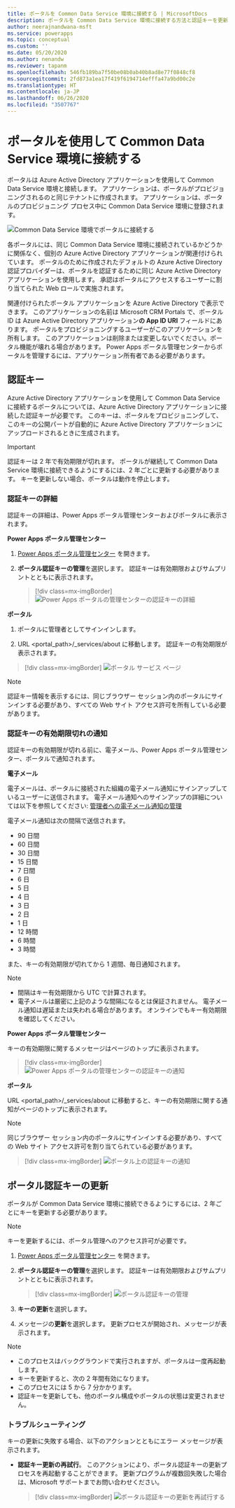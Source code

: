 ```yaml
---
title: ポータルを Common Data Service 環境に接続する | MicrosoftDocs
description: ポータルを Common Data Service 環境に接続する方法と認証キーを更新する方法を学習します。
author: neerajnandwana-msft
ms.service: powerapps
ms.topic: conceptual
ms.custom: ''
ms.date: 05/20/2020
ms.author: nenandw
ms.reviewer: tapanm
ms.openlocfilehash: 546fb189ba7f50be08b0ab40b8ad8e77f0848cf8
ms.sourcegitcommit: 2fd873a1ea17f419f6194714efffa47a9bd00c2e
ms.translationtype: HT
ms.contentlocale: ja-JP
ms.lasthandoff: 06/26/2020
ms.locfileid: "3507767"
---
```

# <a name="connect-to-a-common-data-service-environment-using-a-portal"></a>ポータルを使用して Common Data Service 環境に接続する

ポータルは Azure Active Directory アプリケーションを使用して Common Data Service 環境と接続します。 アプリケーションは、ポータルがプロビジョニングされるのと同じテナントに作成されます。 アプリケーションは、ポータルのプロビジョニング プロセス中に Common Data Service 環境に登録されます。

![Common Data Service 環境でポータルに接続する](../media/connect-with-dynamics.png "Common Data Service  環境でポータルに接続する")

各ポータルには、同じ Common Data Service 環境に接続されているかどうかに関係なく、個別の Azure Active Directory アプリケーションが関連付けられています。 ポータルのために作成されたデフォルトの Azure Active Directory 認証プロバイダーは、ポータルを認証するために同じ Azure Active Directory アプリケーションを使用します。 承認はポータルにアクセスするユーザーに割り当てられた Web ロールで実施されます。

関連付けられたポータル アプリケーションを Azure Active Directory で表示できます。 このアプリケーションの名前は Microsoft CRM Portals で、ポータル ID は Azure Active Directory アプリケーション**の App ID URI** フィールドにあります。 ポータルをプロビジョニングするユーザーがこのアプリケーションを所有します。 このアプリケーションは削除または変更しないでください。ポータル機能が壊れる場合があります。 Power Apps ポータル管理センターからポータルを管理するには、アプリケーション所有者である必要があります。

## <a name="authentication-key"></a>認証キー

Azure Active Directory アプリケーションを使用して Common Data Service に接続するポータルについては、Azure Active Directory アプリケーションに接続した認証キーが必要です。 このキーは、ポータルをプロビジョニングして、このキーの公開パートが自動的に Azure Active Directory アプリケーションにアップロードされるときに生成されます。

> [!IMPORTANT]
> 認証キーは 2 年で有効期限が切れます。 ポータルが継続して Common Data Service 環境に接続できるようにするには、2 年ごとに更新する必要があります。 キーを更新しない場合、ポータルは動作を停止します。  

### <a name="authentication-key-details"></a>認証キーの詳細

認証キーの詳細は、Power Apps ポータル管理センターおよびポータルに表示されます。

**Power Apps ポータル管理センター**

1. [Power Apps ポータル管理センター](admin-overview.md) を開きます。

2. **ポータル認証キーの管理**を選択します。 認証キーは有効期限およびサムプリントとともに表示されます。

   > [!div class=mx-imgBorder]
   > ![Power Apps ポータルの管理センターの認証キーの詳細](../media/manage-auth-key.png "Power Apps  ポータル管理センターの認証キーの詳細")

**ポータル**

1. ポータルに管理者としてサインインします。

2.  URL <portal_path>/_services/about に移動します。 認証キーの有効期限が表示されます。 

   > [!div class=mx-imgBorder]
   > ![ポータル サービス ページ](../media/portal-services-page.png "ポータル サービス ページ")

> [!NOTE]
> 認証キー情報を表示するには、同じブラウザー セッション内のポータルにサインインする必要があり、すべての Web サイト アクセス許可を所有している必要があります。

### <a name="authentication-key-expiration-notification"></a>認証キーの有効期限切れの通知

認証キーの有効期限が切れる前に、電子メール、Power Apps ポータル管理センター、ポータルで通知されます。

**電子メール**

電子メールは、ポータルに接続された組織の電子メール通知にサインアップしているユーザーに送信されます。 電子メール通知へのサインアップの詳細については以下を参照してください: [管理者への電子メール通知の管理](https://docs.microsoft.com/dynamics365/customer-engagement/admin/manage-email-notifications)

電子メール通知は次の間隔で送信されます。 
- 90 日間 
- 60 日間 
- 30 日間 
- 15 日間 
- 7 日間 
- 6 日 
- 5 日 
- 4 日 
- 3 日 
- 2 日 
- 1 日 
- 12 時間 
- 6 時間 
- 3 時間

また、キーの有効期限が切れてから 1 週間、毎日通知されます。

> [!NOTE]
> - 間隔はキー有効期限から UTC で計算されます。
> - 電子メールは厳密に上記のような間隔になるとは保証されません。 電子メール通知は遅延または失われる場合があります。 オンラインでもキー有効期限を確認してください。

**Power Apps ポータル管理センター**

キーの有効期限に関するメッセージはページのトップに表示されます。

> [!div class=mx-imgBorder]
> ![Power Apps ポータルの管理センターの認証キーの通知](../media/portal-admin-center-auth-notif.png "Power Apps  ポータルの管理センターでの認証キーの通知")

**ポータル**

URL <portal_path>/_services/about に移動すると、キーの有効期限に関する通知がページのトップに表示されます。

> [!NOTE]
> 同じブラウザー セッション内のポータルにサインインする必要があり、すべての Web サイト アクセス許可を割り当てられている必要があります。

> [!div class=mx-imgBorder]
> ![ポータル上の認証キーの通知](../media/portal-service-page-auth-notif.png "ポータル上の認証キーの通知")

## <a name="renew-portal-authentication-key"></a>ポータル認証キーの更新

ポータルが Common Data Service 環境に接続できるようにするには、2 年ごとにキーを更新する必要があります。

> [!NOTE]
> キーを更新するには、ポータル管理へのアクセス許可が必要です。

1. [Power Apps ポータル管理センター](admin-overview.md) を開きます。

2. **ポータル認証キーの管理**を選択します。 認証キーは有効期限およびサムプリントとともに表示されます。

    > [!div class=mx-imgBorder]
    > ![ポータル認証キーの管理](../media/manage-portal-auth-key.png "ポータル認証キーの管理")

3. **キーの更新**を選択します。

4. メッセージの**更新**を選択します。 更新プロセスが開始され、メッセージが表示されます。

> [!NOTE]
> - このプロセスはバックグラウンドで実行されますが、ポータルは一度再起動します。
> - キーを更新すると、次の 2 年間有効になります。
> - このプロセスには 5 から 7 分かかります。
> - 認証キーを更新しても、他のポータル構成やポータルの状態は変更されません。

### <a name="troubleshooting"></a>トラブルシューティング​​

キーの更新に失敗する場合、以下のアクションとともにエラー メッセージが表示されます。

- **認証キー更新の再試行**。 このアクションにより、ポータル認証キーの更新プロセスを再起動することができます。 更新プログラムが複数回失敗した場合は、Microsoft サポートまでお問い合わせください。

    > [!div class=mx-imgBorder]
    > ![ポータル認証キーの更新を再試行する](../media/retry-auth-key-update.png "ポータル認証キーの更新を再試行する")
